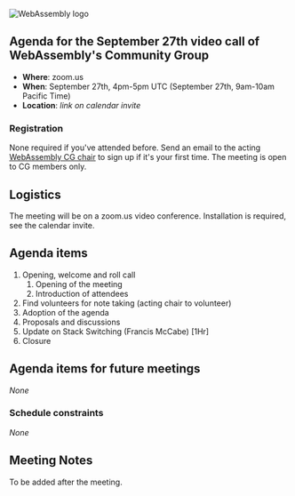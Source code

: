 ![WebAssembly logo](/images/WebAssembly.png)

## Agenda for the September 27th video call of WebAssembly's Community Group

- **Where**: zoom.us
- **When**: September 27th, 4pm-5pm UTC (September 27th, 9am-10am Pacific Time)
- **Location**: *link on calendar invite*

### Registration

None required if you've attended before. Send an email to the acting [WebAssembly CG chair](mailto:webassembly-cg-chair@chromium.org)
to sign up if it's your first time. The meeting is open to CG members only.

## Logistics

The meeting will be on a zoom.us video conference.
Installation is required, see the calendar invite.

## Agenda items

1. Opening, welcome and roll call
    1. Opening of the meeting
    1. Introduction of attendees
1. Find volunteers for note taking (acting chair to volunteer)
1. Adoption of the agenda
1. Proposals and discussions
  1. Update on Stack Switching (Francis McCabe) [1Hr]
1. Closure

## Agenda items for future meetings

*None*

### Schedule constraints

*None*

## Meeting Notes

To be added after the meeting.
